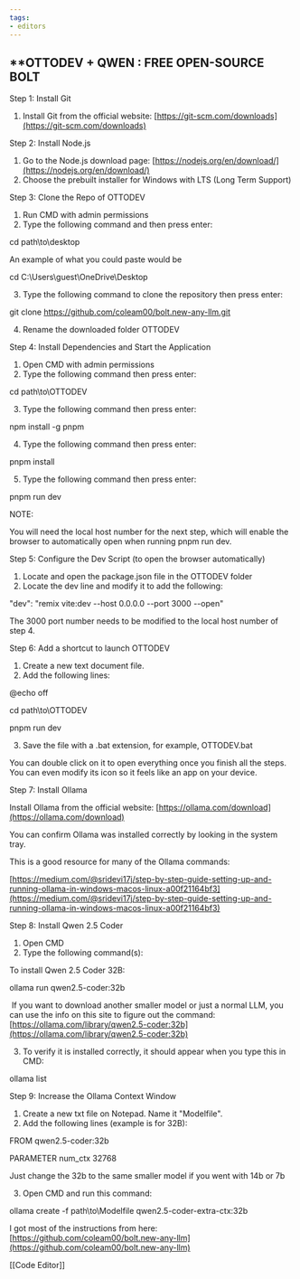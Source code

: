 ```yaml
---
tags:
- editors
---
```

## **OTTODEV + QWEN : FREE OPEN-SOURCE BOLT

Step 1: Install Git

1. Install Git from the official website: [https://git-scm.com/downloads](https://git-scm.com/downloads)

Step 2: Install Node.js

1. Go to the Node.js download page: [https://nodejs.org/en/download/](https://nodejs.org/en/download/)
2. Choose the prebuilt installer for Windows with LTS (Long Term Support) 

Step 3: Clone the Repo of OTTODEV

1. Run CMD with admin permissions
2. Type the following command and then press enter:

cd path\to\desktop

An example of what you could paste would be

cd C:\Users\guest\OneDrive\Desktop

3. Type the following command to clone the repository then press enter:

git clone https://github.com/coleam00/bolt.new-any-llm.git

4. Rename the downloaded folder OTTODEV

Step 4: Install Dependencies and Start the Application

1. Open CMD with admin permissions
2. Type the following command then press enter:

cd path\to\OTTODEV

3. Type the following command then press enter:

npm install -g pnpm

4. Type the following command then press enter:

pnpm install

5. Type the following command then press enter:

pnpm run dev

NOTE:

You will need the local host number for the next step, which will enable the browser to automatically open when running pnpm run dev.

Step 5: Configure the Dev Script (to open the browser automatically)

1. Locate and open the package.json file in the OTTODEV folder
2. Locate the dev line and modify it to add the following:

"dev": "remix vite:dev --host 0.0.0.0 --port 3000 --open"

The 3000 port number needs to be modified to the local host number of step 4.

Step 6: Add a shortcut to launch OTTODEV

1. Create a new text document file.
2. Add the following lines:

@echo off

cd path\to\OTTODEV

pnpm run dev

3. Save the file with a .bat extension, for example, OTTODEV.bat

You can double click on it to open everything once you finish all the steps. You can even modify its icon so it feels like an app on your device.

Step 7: Install Ollama

Install Ollama from the official website: [https://ollama.com/download](https://ollama.com/download)

You can confirm Ollama was installed correctly by looking in the system tray.

This is a good resource for many of the Ollama commands:

[https://medium.com/@sridevi17j/step-by-step-guide-setting-up-and-running-ollama-in-windows-macos-linux-a00f21164bf3](https://medium.com/@sridevi17j/step-by-step-guide-setting-up-and-running-ollama-in-windows-macos-linux-a00f21164bf3)

Step 8: Install Qwen 2.5 Coder

1. Open CMD
2. Type the following command(s):

To install Qwen 2.5 Coder 32B:

ollama run qwen2.5-coder:32b

 If you want to download another smaller model or just a normal LLM, you can use the info on this site to figure out the command: [https://ollama.com/library/qwen2.5-coder:32b](https://ollama.com/library/qwen2.5-coder:32b)

3. To verify it is installed correctly, it should appear when you type this in CMD: 

ollama list

Step 9: Increase the Ollama Context Window

1. Create a new txt file on Notepad. Name it "Modelfile". 
2. Add the following lines (example is for 32B):

FROM qwen2.5-coder:32b

PARAMETER num_ctx 32768

Just change the 32b to the same smaller model if you went with 14b or 7b

3. Open CMD and run this command:

ollama create -f path\to\Modelfile qwen2.5-coder-extra-ctx:32b

I got most of the instructions from here: [https://github.com/coleam00/bolt.new-any-llm](https://github.com/coleam00/bolt.new-any-llm)


[[Code Editor]]